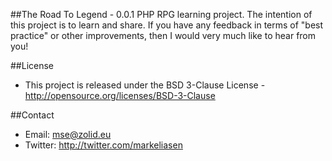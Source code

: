 ##The Road To Legend - 0.0.1
PHP RPG learning project. The intention of this project is to learn and share. If you have any feedback in terms of "best practice" or other improvements, then I would very much like to hear from you!

##License
- This project is released under the BSD 3-Clause License - http://opensource.org/licenses/BSD-3-Clause

##Contact
- Email: mse@zolid.eu
- Twitter: http://twitter.com/markeliasen